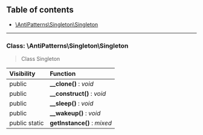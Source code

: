 ## Table of contents

- [\AntiPatterns\Singleton\Singleton](#class-antipatternssingletonsingleton)

<hr />

### Class: \AntiPatterns\Singleton\Singleton

> Class Singleton

| Visibility | Function |
|:-----------|:---------|
| public | <strong>__clone()</strong> : <em>void</em> |
| public | <strong>__construct()</strong> : <em>void</em> |
| public | <strong>__sleep()</strong> : <em>void</em> |
| public | <strong>__wakeup()</strong> : <em>void</em> |
| public static | <strong>getInstance()</strong> : <em>mixed</em> |

